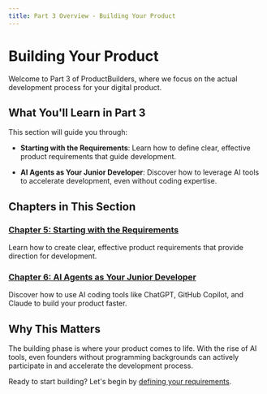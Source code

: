 ```yaml
---
title: Part 3 Overview - Building Your Product
---
```


# Building Your Product

Welcome to Part 3 of ProductBuilders, where we focus on the actual development process for your digital product.

## What You'll Learn in Part 3

This section will guide you through:

- **Starting with the Requirements**: Learn how to define clear, effective product requirements that guide development.
  
- **AI Agents as Your Junior Developer**: Discover how to leverage AI tools to accelerate development, even without coding expertise.

## Chapters in This Section

### [Chapter 5: Starting with the Requirements](/part3/starting-with-requirements)
Learn how to create clear, effective product requirements that provide direction for development.

### [Chapter 6: AI Agents as Your Junior Developer](/part3/ai-agents)
Discover how to use AI coding tools like ChatGPT, GitHub Copilot, and Claude to build your product faster.

## Why This Matters

The building phase is where your product comes to life. With the rise of AI tools, even founders without programming backgrounds can actively participate in and accelerate the development process.

Ready to start building? Let's begin by [defining your requirements](/part3/starting-with-requirements). 